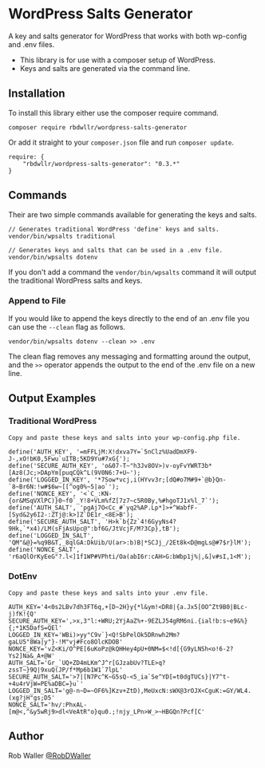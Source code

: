 # WordPress Salts Generator

A key and salts generator for WordPress that works with both wp-config and .env files.

- This library is for use with a composer setup of WordPress.
- Keys and salts are generated via the command line.

## Installation

To install this library either use the composer require command.

```
composer require rbdwllr/wordpress-salts-generator
```

Or add it straight to your `composer.json` file and run `composer update`.

```
require: {
    "rbdwllr/wordpress-salts-generator": "0.3.*"
}
```

## Commands

Their are two simple commands available for generating the keys and salts.

```
// Generates traditional WordPress 'define' keys and salts.
vendor/bin/wpsalts traditional

// Generates keys and salts that can be used in a .env file.
vendor/bin/wpsalts dotenv
```

If you don't add a command the `vendor/bin/wpsalts` command it will output the traditional WordPress salts and keys.

### Append to File

If you would like to append the keys directly to the end of an .env file you can use the `--clean` flag as follows.

```
vendor/bin/wpsalts dotenv --clean >> .env
```

The clean flag removes any messaging and formatting around the output, and the `>>` operator appends the output to the end of the .env file on a new line.

## Output Examples

### Traditional WordPress

```
Copy and paste these keys and salts into your wp-config.php file.

define('AUTH_KEY', '=mFFLjM:X!dxva7Y=`5nClz%UadDmXF9-J-,xO!bK0,5Fwu`uITB;5KD9Yu#7xG{');
define('SECURE_AUTH_KEY', 'o&07-T~"h3Jv8OV>)v-oyFvYWRT3b*[Az8(Jc;>DApYm[puqCQk^L(9V0N6:7+U~');
define('LOGGED_IN_KEY', '*7Sow*vcj,i(HYvv3r;[dQ#o7M#9+`@b}Qn-`8~Br6N:!w#$6w~[[^og0%~5|ao`');
define('NONCE_KEY', '<`C_:KN-{or&MSqVXlPC)}0~f0`_Y!8+VLm%fZ[7z7~c5R0By,%#hgoTJ1x%l_7`');
define('AUTH_SALT', 'pgAj7O<Cc_#`yq2%AP.Lp*]>+^WabfF-[Syd&2y6I2-:ZTj@:k>]Z`DE1r_<8E>B');
define('SECURE_AUTH_SALT', 'H>k`b{Zz`4!6GyyNs4?9Hk,`*x4)/LM(sFjAsUpc@":bf6G/JtVcjF/M?3Cp},tB');
define('LOGGED_IN_SALT', 'QM"&@}=%q9B&T,_8qlGA:DkUib/U(ar>:b)B|*SCJj_/2Et8k<D@mgLs@#7$r}lM');
define('NONCE_SALT', 'r6aQlOrKyEeG"?.l<]1f1WP#VPhti/Oa(abI6r:cAH>G:bWbp1j%|,&]v#sI,1<M');
```

### DotEnv

```
Copy and paste these keys and salts into your .env file.

AUTH_KEY='4<0s2LBv7dh3FT6q,+[D~2H}y{*l&ym!<DR8|{a.Jx5[OO^Zt9B0|BLc-j)fK!{Q'
SECURE_AUTH_KEY=',>x,3"l:+WRU;2YjAaZ%+-9EZLJ54gRM6ni.{ial!b:s~e9&%}{;*1K5DafS=QEl'
LOGGED_IN_KEY='WBi)>yy"C9v`}<Q!SbPelOk5DRnwh2Mm?gaLU5"8Wa|y"}-!M"vj#Fco8OlcKDOB'
NONCE_KEY='vZ<Ki/O^PE[6uKoPz@kQHHey4pU+0NM=$<!d[{G9yLNSh<o!6-2?Ys2]Na&_A+@W'
AUTH_SALT='Gr_`UQ+ZD4mLKm^J^r[GJzabUv?TLE>q?zssT~}9Q|9xuQ(JP/f*Mp6b1W1`7lpL'
SECURE_AUTH_SALT='>7|[N7Pc^K~G5sQ-<5_ia`Se^YD[=t0dgTUCs}|Y7^t-+4u4rVjW=PE%aDBC=}u`'
LOGGED_IN_SALT='g@-n~D=~OF6%]Kzv+ZtD),MeUxcN:sWX@3rOJX<CguK:=GY/WL4.(xg?jH"gs;D5'
NONCE_SALT='hv/:PhxAL-[m@<,^&y5wRj9>dl<VeAtR"o}qu0.;!njy_LPn>W_>~HBGQn?Pcf[C'
```

## Author

Rob Waller [@RobDWaller](https://twitter.com/RobDWaller)
